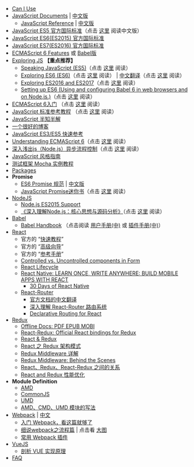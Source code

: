 
- [Can I Use](http://caniuse.com/#index)
- [JavaScript Documents](https://developer.mozilla.org/en-US/docs/Web/JavaScript) | [中文版](https://developer.mozilla.org/zh-CN/docs/Web/JavaScript)
    - [JavaScript Reference](https://developer.mozilla.org/en-US/docs/Web/JavaScript/Reference) | [中文版](https://developer.mozilla.org/zh-CN/docs/Web/JavaScript/Reference)
- [JavaScript ES5 官方国际标准](http://www.ecma-international.org/ecma-262/5.1)（点击 [这里](http://yanhaijing.com/es5) 阅读中文版）
- [JavaScript ES6(ES2015) 官方国际标准](http://www.ecma-international.org/ecma-262/6.0)
- [JavaScript ES7(ES2016) 官方国际标准](http://www.ecma-international.org/ecma-262/7.0)
- [ECMAScript 6 Features](https://github.com/lukehoban/es6features#readme) 或 [Babel版](https://babeljs.io/learn-es2015/)
- [Exploring JS](http://exploringjs.com) **【重点推荐】**
    - [Speaking JavaScript (ES5)](http://speakingjs.com/)（点击 [这里](http://speakingjs.com/es5/index.html) 阅读）
    - [Exploring ES6 (ES6)](http://exploringjs.com/es6.html)（点击 [这里](http://exploringjs.com/es6/index.html) 阅读） | [中文翻译](https://github.com/es6-org/exploring-es6)（点击 [这里](http://es6-org.github.io/exploring-es6) 阅读）
    - [Exploring ES2016 and ES2017](http://exploringjs.com/es2016-es2017.html)（点击 [这里](http://exploringjs.com/es2016-es2017/index.html) 阅读）
    - [Setting up ES6 (Using and configuring Babel 6 in web browsers and on Node.js.)](http://exploringjs.com/setting-up-es6.html)（点击 [这里](https://leanpub.com/setting-up-es6/read) 阅读）
- [ECMAScript 6入门](https://github.com/ruanyf/es6tutorial) （点击 [这里](http://es6.ruanyifeng.com) 阅读）
- [JavaScript 标准参考教程](https://github.com/ruanyf/jstutorial) （点击 [这里](http://javascript.ruanyifeng.com/) 阅读）
- [JavaScript 半知半解](http://www.kancloud.cn/dennis/tgjavascript/241800)
- [一个很好的博客](https://github.com/jawil/blog)
- [JavaScript ES3/ES5 快速参考](./js-quick-reference.md)
- [Understanding ECMAScript 6](https://github.com/nzakas/understandinges6)（点击 [这里](https://leanpub.com/understandinges6/read/) 阅读）
- [深入浅出js（Node.js）异步流程控制](https://github.com/i5ting/asynchronous-flow-control)（点击 [这里](https://i5ting.github.io/asynchronous-flow-control) 阅读）
- [JavaScript 风格指南](https://github.com/alivebao/clean-code-js)
- [测试框架 Mocha 实例教程](http://www.ruanyifeng.com/blog/2015/12/a-mocha-tutorial-of-examples.html)
- [Packages](./packages.md)
- **Promise**
    - [ES6 Promise 规范](https://promisesaplus.com/) | [中文版](http://malcolmyu.github.io/malnote/2015/06/12/Promises-A-Plus/)
    - [JavaScript Promise迷你书](https://github.com/liubin/promises-book)（点击 [这里](http://liubin.org/promises-book) 阅读）
- [NodeJS](https://nodejs.org)
    - [Node.js ES2015 Support](http://node.green/)
    - [《深入理解Node.js：核心思想与源码分析》](https://github.com/yjhjstz/deep-into-node)（点击 [这里](https://www.gitbook.com/book/yjhjstz/deep-into-node/details) 阅读）
- [Babel](https://babeljs.io)
    - [Babel Handbook](https://github.com/thejameskyle/babel-handbook) （点击阅读 [用户手册(中)](https://github.com/thejameskyle/babel-handbook/blob/master/translations/zh-Hans/user-handbook.md) 或 [插件手册(中)](https://github.com/thejameskyle/babel-handbook/blob/master/translations/zh-Hans/plugin-handbook.md)）
- [React](https://facebook.github.io/react)
    - 官方的 “[快速教程](https://facebook.github.io/react/docs/installation.html)”
    - 官方的 “[高级向导](https://facebook.github.io/react/docs/jsx-in-depth.html)”
    - 官方的 “[参考手册](https://facebook.github.io/react/docs/react-api.html)”
    - [Controlled vs. Uncontrolled components in Form](https://goshakkk.name/controlled-vs-uncontrolled-inputs-react/)
    - [React Lifecycle](./_static/2.jpg)
    - [React Native: LEARN ONCE, WRITE ANYWHERE: BUILD MOBILE APPS WITH REACT](https://facebook.github.io/react-native/docs/getting-started.html)
        - [30 Days of React Native](https://github.com/fangwei716/30-days-of-react-native)
    - [React-Router](https://github.com/ReactTraining/react-router)
        - [官方文档的中文翻译](http://react-guide.github.io/react-router-cn/index.html)
        - [深入理解 React-Router 路由系统](https://zhuanlan.zhihu.com/p/20381597?columnSlug=purerender)
        - [Declarative Routing for React](https://react-router.now.sh/)
- [Redux](http://redux.js.org/)
    - [Offline Docs: PDF EPUB MOBI](https://github.com/paulkogel/redux-offline-docs)
    - [React-Redux: Official React bindings for Redux](http://redux.js.org/docs/basics/UsageWithReact.html)
    - [React & Redux](https://github.com/bailicangdu/react-pxq)
    - [React 之 Redux 架构模式](https://gmiam.com/post/react-redux.html)
    - [Redux Middleware 详解](https://zhuanlan.zhihu.com/p/20597452)
    - [Redux Middleware: Behind the Scenes](http://briantroncone.com/?p=529)
    - [React、Redux、React-Redux 之间的关系](./_static/3.png)
    - [React and Redux 性能优化](https://github.com/asd0102433/blog/issues/2)
- **Module Definition**
    - [AMD](https://github.com/amdjs/amdjs-api)
    - [CommonJS](http://www.commonjs.org)
    - [UMD](https://github.com/umdjs/umd)
    - [AMD、CMD、UMD 模块的写法](./amd-commonjs-umd.md)
- [Webpack](https://webpack.js.org) | [中文](https://doc.webpack-china.org/)
    - [入门 Webpack，看这篇就够了](http://www.jianshu.com/p/42e11515c10f)
    - [细说webpack之流程篇](http://www.cnblogs.com/yxy99/p/5852987.html) | 点击看 [大图](https://github.com/xgfone/snippet/raw/master/snippet/docs/js/_static/1.jpg)
    - [常用 Webpack 插件](./webpack-plugins.md)
- [VueJS](http://vuejs.org)
    - [剖析 VUE 实现原理](https://github.com/DMQ/mvvm)
- [FAQ](./faq.md)
